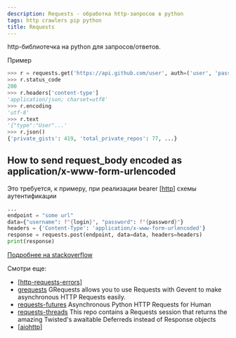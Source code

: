 ```yaml
---
description: Requests - обработка http-запросов в python
tags: http crawlers pip python
title: Requests
---
```

http-библиотечка на python для запросов/ответов.

Пример

```python
>>> r = requests.get('https://api.github.com/user', auth=('user', 'pass'))
>>> r.status_code
200
>>> r.headers['content-type']
'application/json; charset=utf8'
>>> r.encoding
'utf-8'
>>> r.text
'{"type":"User"...'
>>> r.json()
{'private_gists': 419, 'total_private_repos': 77, ...}
```

## How to send request_body encoded as application/x-www-form-urlencoded

Это требуется, к примеру, при реализации bearer [[http]] схемы аутентификации

```python
...
endpoint = "some url"
data={"username": f"{login}", "password": f"{password}"}
headers = {'Content-Type': 'application/x-www-form-urlencoded'}
response = requests.post(endpoint, data=data, headers=headers)
print(response)
```

[Подробнее на stackoverflow](https://stackoverflow.com/questions/62886283/python-requests-post-how-to-send-request-body-encoded-as-application-x-www-fo)

Смотри еще:

- [[http-requests-errors]]
- [grequests](https://github.com/spyoungtech/grequests) GRequests allows you to use Requests with Gevent to make asynchronous HTTP Requests easily.
- [requests-futures](https://github.com/ross/requests-futures) Asynchronous Python HTTP Requests for Human
- [requests-threads](https://github.com/requests/requests-threads) This repo contains a Requests session that returns the amazing Twisted's awaitable Deferreds instead of Response objects
- [[aiohttp]]

[//begin]: # "Autogenerated link references for markdown compatibility"
[http]: ..%2Flists%2Fhttp "Http"
[http-requests-errors]: http-requests-errors "Http requests"
[aiohttp]: aiohttp "Aiohttp асинхронный клиент-свервер на python."
[//end]: # "Autogenerated link references"